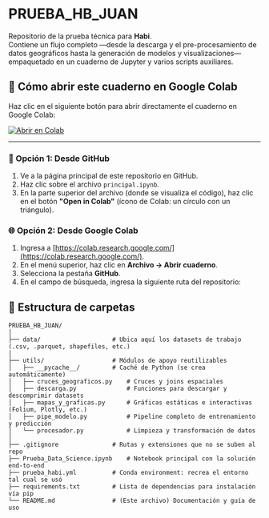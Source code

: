 # PRUEBA_HB_JUAN

Repositorio de la prueba técnica para **Habi**.  
Contiene un flujo completo ―desde la descarga y el pre-procesamiento de datos geográficos hasta la generación de modelos y visualizaciones― empaquetado en un cuaderno de Jupyter y varios scripts auxiliares.

## 📘 Cómo abrir este cuaderno en Google Colab

Haz clic en el siguiente botón para abrir directamente el cuaderno en Google Colab:

[![Abrir en Colab](https://colab.research.google.com/assets/colab-badge.svg)](https://colab.research.google.com/drive/1ns6eYIcr_xFFxdQA_VOUAYHdVzCMBopU?usp=sharing)



---

### 🔗 Opción 1: Desde GitHub

1. Ve a la página principal de este repositorio en GitHub.
2. Haz clic sobre el archivo `principal.ipynb`.
3. En la parte superior del archivo (donde se visualiza el código), haz clic en el botón **"Open in Colab"** (ícono de Colab: un círculo con un triángulo).

### 🌐 Opción 2: Desde Google Colab

1. Ingresa a [https://colab.research.google.com/](https://colab.research.google.com/).
2. En el menú superior, haz clic en **Archivo → Abrir cuaderno**.
3. Selecciona la pestaña **GitHub**.
4. En el campo de búsqueda, ingresa la siguiente ruta del repositorio:


## 🌳 Estructura de carpetas

```text
PRUEBA_HB_JUAN/
│
├── data/                    # Ubica aquí los datasets de trabajo (.csv, .parquet, shapefiles, etc.)
│
├── utils/                   # Módulos de apoyo reutilizables
│   ├── __pycache__/         # Caché de Python (se crea automáticamente)
│   ├── cruces_geograficos.py    # Cruces y joins espaciales
│   ├── descarga.py              # Funciones para descargar y descomprimir datasets
│   ├── mapas_y_graficas.py      # Gráficas estáticas e interactivas (Folium, Plotly, etc.)
│   ├── pipe_modelo.py           # Pipeline completo de entrenamiento y predicción
│   └── procesador.py            # Limpieza y transformación de datos
│
├── .gitignore               # Rutas y extensiones que no se suben al repo
├── Prueba_Data_Science.ipynb    # Notebook principal con la solución end-to-end
├── prueba_habi.yml          # Conda environment: recrea el entorno tal cual se usó
├── requirements.txt         # Lista de dependencias para instalación vía pip
└── README.md                # (Este archivo) Documentación y guía de uso

